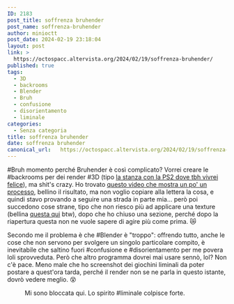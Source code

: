 ```yaml
---
ID: 2183
post_title: soffrenza bruhender
post_name: soffrenza-bruhender
author: minioctt
post_date: 2024-02-19 23:18:04
layout: post
link: >
  https://octospacc.altervista.org/2024/02/19/soffrenza-bruhender/
published: true
tags:
  - 3D
  - backrooms
  - Blender
  - Bruh
  - confusione
  - disorientamento
  - liminale
categories:
  - Senza categoria
title: soffrenza bruhender
date: soffrenza bruhender
canonical_url:   https://octospacc.altervista.org/2024/02/19/soffrenza-bruhender/
---
```

<!-- wp:paragraph -->
<p>#Bruh momento perché Bruhender è così complicato? Vorrei creare le #backrooms per dei render #3D (tipo <a href="https://liminalgici.spacc.eu.org/i/web/post/664956293317453217">la stanza con la PS2 dove tbh vivrei felice</a>), ma shit's crazy. Ho trovato <a href="https://www.youtube.com/watch?v=6KTFnNAGC7g">questo video che mostra un po' un processo</a>, bellino il risultato, ma non voglio copiare alla lettera la cosa, e quindi stavo provando a seguire una strada in parte mia... però poi succedono cose strane, tipo che non riesco più ad applicare una texture (bellina <a href="https://old.reddit.com/r/TheBackrooms/comments/xu0blg/a_good_backrooms_wallpaper_texture_2048x2048/">questa qui</a> btw), dopo che ho chiuso una sezione, perché dopo la riapertura questa non ne vuole sapere di agire più come prima. 😿️</p>
<!-- /wp:paragraph -->

<!-- wp:paragraph -->
<p>Secondo me il problema è che #Blender è "troppo": offrendo tutto, anche le cose che non servono per svolgere un singolo particolare compito, è inevitabile che saltino fuori #confusione e #disorientamento per me povera loli sprovveduta. Però che altro programma dovrei mai usare sennò, lol? Non c'è pace. Meno male che ho screenshot dei giochini liminali da poter postare a quest'ora tarda, perché il render non se ne parla in questo istante, dovrò vedere meglio. 😵️</p>
<!-- /wp:paragraph -->

<!-- wp:paragraph -->
<p></p>
<!-- /wp:paragraph -->

<!-- wp:image {"id":2185,"sizeSlug":"large","linkDestination":"none"} -->
<figure class="wp-block-image size-large"><img src="{{site.cdnurl}}/assets/uploads/2024/02/image-13-960x523.png" alt="" class="wp-image-2185"/><figcaption class="wp-element-caption">Mi sono bloccata qui. Lo spirito #liminale colpisce forte.</figcaption></figure>
<!-- /wp:image -->